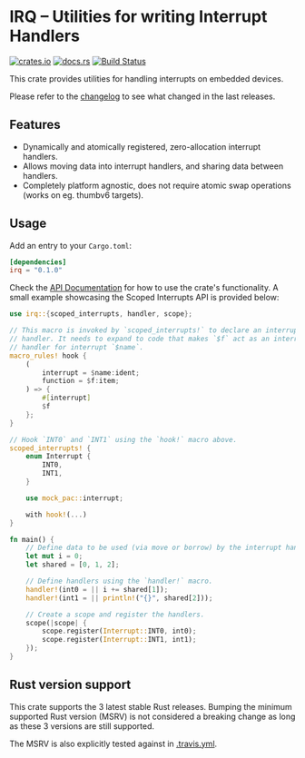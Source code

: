 # IRQ – Utilities for writing Interrupt Handlers

[![crates.io](https://img.shields.io/crates/v/irq.svg)](https://crates.io/crates/irq)
[![docs.rs](https://docs.rs/irq/badge.svg)](https://docs.rs/irq/)
[![Build Status](https://travis-ci.org/jonas-schievink/irq.svg?branch=master)](https://travis-ci.org/jonas-schievink/irq)

This crate provides utilities for handling interrupts on embedded devices.

Please refer to the [changelog](CHANGELOG.md) to see what changed in the last
releases.

## Features

* Dynamically and atomically registered, zero-allocation interrupt handlers.
* Allows moving data into interrupt handlers, and sharing data between handlers.
* Completely platform agnostic, does not require atomic swap operations (works
  on eg. thumbv6 targets).

## Usage

Add an entry to your `Cargo.toml`:

```toml
[dependencies]
irq = "0.1.0"
```

Check the [API Documentation](https://docs.rs/irq/) for how to use the
crate's functionality. A small example showcasing the Scoped Interrupts API is
provided below:

```rust
use irq::{scoped_interrupts, handler, scope};

// This macro is invoked by `scoped_interrupts!` to declare an interrupt
// handler. It needs to expand to code that makes `$f` act as an interrupt
// handler for interrupt `$name`.
macro_rules! hook {
    (
        interrupt = $name:ident;
        function = $f:item;
    ) => {
        #[interrupt]
        $f
    };
}

// Hook `INT0` and `INT1` using the `hook!` macro above.
scoped_interrupts! {
    enum Interrupt {
        INT0,
        INT1,
    }

    use mock_pac::interrupt;

    with hook!(...)
}

fn main() {
    // Define data to be used (via move or borrow) by the interrupt handlers.
    let mut i = 0;
    let shared = [0, 1, 2];

    // Define handlers using the `handler!` macro.
    handler!(int0 = || i += shared[1]);
    handler!(int1 = || println!("{}", shared[2]));

    // Create a scope and register the handlers.
    scope(|scope| {
        scope.register(Interrupt::INT0, int0);
        scope.register(Interrupt::INT1, int1);
    });
}
```

## Rust version support

This crate supports the 3 latest stable Rust releases. Bumping the minimum
supported Rust version (MSRV) is not considered a breaking change as long as
these 3 versions are still supported.

The MSRV is also explicitly tested against in [.travis.yml](.travis.yml).
